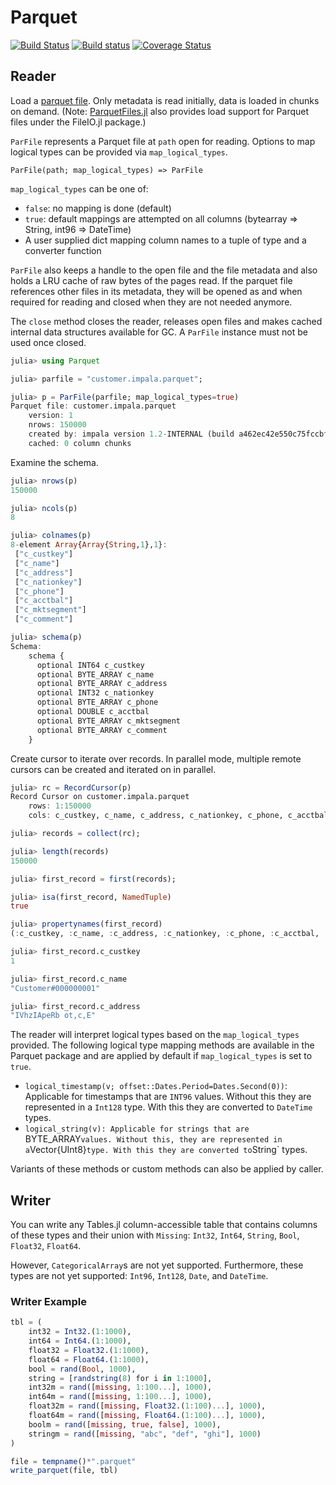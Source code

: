 # Parquet

[![Build Status](https://travis-ci.org/JuliaIO/Parquet.jl.svg?branch=master)](https://travis-ci.org/JuliaIO/Parquet.jl)
[![Build status](https://ci.appveyor.com/api/projects/status/gx8pvdiiery74r9l/branch/master?svg=true)](https://ci.appveyor.com/project/tanmaykm/parquet-jl-cufdj/branch/master)
[![Coverage Status](https://coveralls.io/repos/github/JuliaIO/Parquet.jl/badge.svg?branch=master)](https://coveralls.io/github/JuliaIO/Parquet.jl?branch=master)

## Reader

Load a [parquet file](https://en.wikipedia.org/wiki/Apache_Parquet). Only metadata is read initially, data is loaded in chunks on demand. (Note: [ParquetFiles.jl](https://github.com/queryverse/ParquetFiles.jl) also provides load support for Parquet files under the FileIO.jl package.)

`ParFile` represents a Parquet file at `path` open for reading. Options to map logical types can be provided via `map_logical_types`.

```
ParFile(path; map_logical_types) => ParFile
```

`map_logical_types` can be one of:

- `false`: no mapping is done (default)
- `true`: default mappings are attempted on all columns (bytearray => String, int96 => DateTime)
- A user supplied dict mapping column names to a tuple of type and a converter function

`ParFile` also keeps a handle to the open file and the file metadata and also holds a LRU cache of raw bytes of the pages read. If the parquet file references other files in its metadata, they will be opened as and when required for reading and closed when they are not needed anymore.

The `close` method closes the reader, releases open files and makes cached internal data structures available for GC. A `ParFile` instance must not be used once closed.

```julia
julia> using Parquet

julia> parfile = "customer.impala.parquet";

julia> p = ParFile(parfile; map_logical_types=true)
Parquet file: customer.impala.parquet
    version: 1
    nrows: 150000
    created by: impala version 1.2-INTERNAL (build a462ec42e550c75fccbff98c720f37f3ee9d55a3)
    cached: 0 column chunks
```

Examine the schema.

```julia
julia> nrows(p)
150000

julia> ncols(p)
8

julia> colnames(p)
8-element Array{Array{String,1},1}:
 ["c_custkey"]
 ["c_name"]
 ["c_address"]
 ["c_nationkey"]
 ["c_phone"]
 ["c_acctbal"]
 ["c_mktsegment"]
 ["c_comment"]

julia> schema(p)
Schema:
    schema {
      optional INT64 c_custkey
      optional BYTE_ARRAY c_name
      optional BYTE_ARRAY c_address
      optional INT32 c_nationkey
      optional BYTE_ARRAY c_phone
      optional DOUBLE c_acctbal
      optional BYTE_ARRAY c_mktsegment
      optional BYTE_ARRAY c_comment
    }
```

Create cursor to iterate over records. In parallel mode, multiple remote cursors can be created and iterated on in parallel.

```julia
julia> rc = RecordCursor(p)
Record Cursor on customer.impala.parquet
    rows: 1:150000
    cols: c_custkey, c_name, c_address, c_nationkey, c_phone, c_acctbal, c_mktsegment, c_comment

julia> records = collect(rc);

julia> length(records)
150000

julia> first_record = first(records);

julia> isa(first_record, NamedTuple)
true

julia> propertynames(first_record)
(:c_custkey, :c_name, :c_address, :c_nationkey, :c_phone, :c_acctbal, :c_mktsegment, :c_comment)

julia> first_record.c_custkey
1

julia> first_record.c_name
"Customer#000000001"

julia> first_record.c_address
"IVhzIApeRb ot,c,E"
```

The reader will interpret logical types based on the `map_logical_types` provided. The following logical type mapping methods are available in the Parquet package and are applied by default if `map_logical_types` is set to `true`.

- `logical_timestamp(v; offset::Dates.Period=Dates.Second(0))`: Applicable for timestamps that are `INT96` values. Without this they are represented in a `Int128` type. With this they are converted to `DateTime` types.
- `logical_string(v): Applicable for strings that are `BYTE_ARRAY` values. Without this, they are represented in a `Vector{UInt8}` type. With this they are converted to `String` types.

Variants of these methods or custom methods can also be applied by caller.

## Writer

You can write any Tables.jl column-accessible table that contains columns of these types and their union with `Missing`: `Int32`, `Int64`, `String`, `Bool`, `Float32`, `Float64`.

However, `CategoricalArray`s are not yet supported. Furthermore, these types are not yet supported: `Int96`, `Int128`, `Date`, and `DateTime`.

### Writer Example

```julia
tbl = (
    int32 = Int32.(1:1000),
    int64 = Int64.(1:1000),
    float32 = Float32.(1:1000),
    float64 = Float64.(1:1000),
    bool = rand(Bool, 1000),
    string = [randstring(8) for i in 1:1000],
    int32m = rand([missing, 1:100...], 1000),
    int64m = rand([missing, 1:100...], 1000),
    float32m = rand([missing, Float32.(1:100)...], 1000),
    float64m = rand([missing, Float64.(1:100)...], 1000),
    boolm = rand([missing, true, false], 1000),
    stringm = rand([missing, "abc", "def", "ghi"], 1000)
)

file = tempname()*".parquet"
write_parquet(file, tbl)
```
